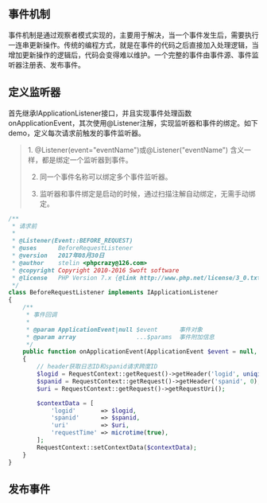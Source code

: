 ## 事件机制

事件机制是通过观察者模式实现的，主要用于解决，当一个事件发生后，需要执行一连串更新操作。传统的编程方式，就是在事件的代码之后直接加入处理逻辑，当增加更新操作的逻辑后，代码会变得难以维护。一个完整的事件由事件源、事件监听器注册表、发布事件。

## 定义监听器

首先继承IApplicationListener接口，并且实现事件处理函数onApplicationEvent，其次使用@Listener注解，实现监听器和事件的绑定。如下demo，定义每次请求前触发的事件监听器。

>  1. @Listener\(event="eventName"\)或@Listener\("eventName"\) 含义一样，都是绑定一个监听器到事件。
>
> 2. 同一个事件名称可以绑定多个事件监听器。
>
> 3. 监听器和事件绑定是启动的时候，通过扫描注解自动绑定，无需手动绑定。

```php
/**
 * 请求前
 *
 * @Listener(Event::BEFORE_REQUEST)
 * @uses      BeforeRequestListener
 * @version   2017年08月30日
 * @author    stelin <phpcrazy@126.com>
 * @copyright Copyright 2010-2016 Swoft software
 * @license   PHP Version 7.x {@link http://www.php.net/license/3_0.txt}
 */
class BeforeRequestListener implements IApplicationListener
{
    /**
     * 事件回调
     *
     * @param ApplicationEvent|null $event      事件对象
     * @param array                 ...$params  事件附加信息
     */
    public function onApplicationEvent(ApplicationEvent $event = null, ...$params)
    {
        // header获取日志ID和spanid请求跨度ID
        $logid = RequestContext::getRequest()->getHeader('logid', uniqid());
        $spanid = RequestContext::getRequest()->getHeader('spanid', 0);
        $uri = RequestContext::getRequest()->getRequestUri();

        $contextData = [
            'logid'       => $logid,
            'spanid'      => $spanid,
            'uri'         => $uri,
            'requestTime' => microtime(true),
        ];
        RequestContext::setContextData($contextData);
    }
}
```

## 发布事件





